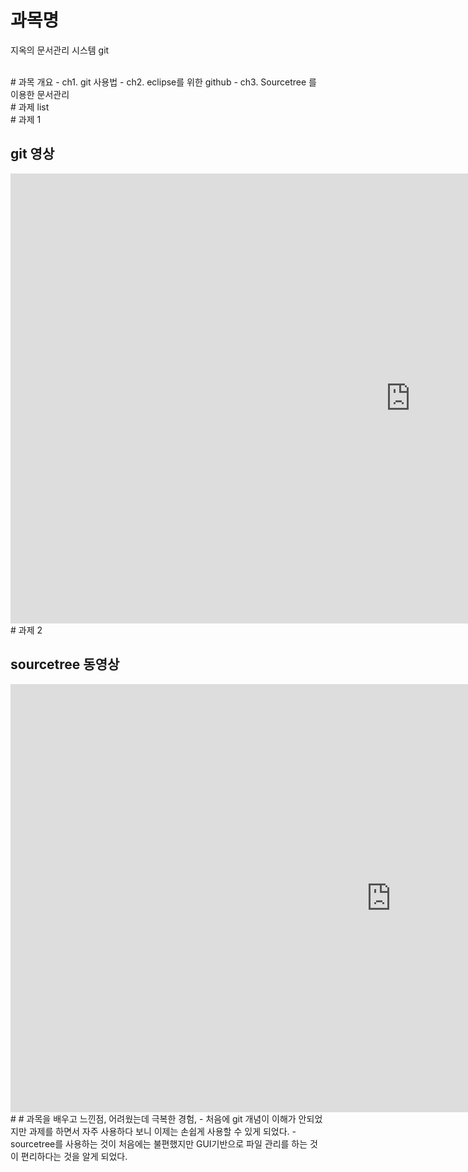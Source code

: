 # 과목명
지옥의 문서관리 시스템 git

<br>
# 과목 개요
 - ch1. git 사용법
 - ch2. eclipse를 위한 github
 - ch3. Sourcetree 를 이용한 문서관리

<br>
# 과제 list

<br>
# 과제 1

## git 영상  
<iframe width="1280" height="720" src="https://www.youtube.com/embed/oxPrKWcNmcc" title="YouTube video player" frameborder="0" allow="accelerometer; autoplay; clipboard-write; encrypted-media; gyroscope; picture-in-picture" allowfullscreen></iframe>


<br>
# 과제 2 
   
## sourcetree 동영상  
<iframe width="1217" height="685" src="https://www.youtube.com/embed/I-LS1o9r1To" title="YouTube video player" frameborder="0" allow="accelerometer; autoplay; clipboard-write; encrypted-media; gyroscope; picture-in-picture" allowfullscreen></iframe>



<br>
#
# 과목을 배우고 느낀점, 어려웠는데 극복한 경험,  
  - 처음에 git 개념이 이해가 안되었지만 과제를 하면서 자주 사용하다 보니 이제는 손쉽게 사용할 수 있게 되었다. 
  - sourcetree를 사용하는 것이 처음에는 불편했지만 GUI기반으로 파일 관리를 하는 것이 편리하다는 것을 알게 되었다.
